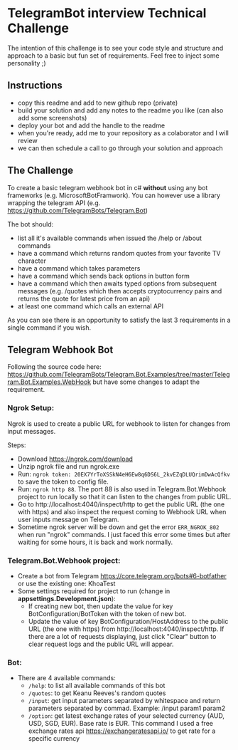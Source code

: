 # TelegramBot interview Technical Challenge

The intention of this challenge is to see your code style and structure and approach to a basic but fun set of requirements. Feel free to inject some personality ;)

## Instructions

- copy this readme and add to new github repo (private)
- build your solution and add any notes to the readme you like (can also add some screenshots)
- deploy your bot and add the handle to the readme
- when you're ready, add me to your repository as a colaborator and I will review
- we can then schedule a call to go through your solution and approach

## The Challenge

To create a basic telegram webhook bot in c# __without__ using any bot frameworks (e.g. MicrosoftBotFramwork). You can however use a library wrapping the telegram API (e.g. https://github.com/TelegramBots/Telegram.Bot)

The bot should:
- list all it's available commands when issued the /help or /about commands
- have a command which returns random quotes from your favorite TV character
- have a command which takes parameters 
- have a command which sends back options in button form
- have a command which then awaits typed options from subsequent messages (e.g. /quotes which then accepts cryptocurrency pairs and returns the quote for latest price from an api)
- at least one command which calls an external API

As you can see there is an opportunity to satisfy the last 3 requirements in a single command if you wish.

## Telegram Webhook Bot

Following the source code here: https://github.com/TelegramBots/Telegram.Bot.Examples/tree/master/Telegram.Bot.Examples.WebHook but have some changes to adapt the requirement.

### Ngrok Setup:
Ngrok is used to create a public URL for webhook to listen for changes from input messages.

Steps:

- Download https://ngrok.com/download
- Unzip ngrok file and run ngrok.exe
- Run: ```ngrok token: 20EX7YrToXSSkN4eH6Ew8q6DS6L_2kvEZqDLUQrimDwAcQfkv``` to save the token to config file.
- Run: ```ngrok http 88```. The port 88 is also used in Telegram.Bot.Webhook project to run locally so that it can listen to the changes from public URL.
- Go to http://localhost:4040/inspect/http to get the public URL (the one with https) and also inspect the request coming to Webhook URL when user inputs message on Telegram.
- Sometime ngrok server will be down and get the error ```ERR_NGROK_802``` when run "ngrok" commands. I just faced this error some times but after waiting for some hours, it is back and work normally.

### Telegram.Bot.Webhook project:
- Create a bot from Telegram https://core.telegram.org/bots#6-botfather or use the existing one: KhoaTest
- Some settings required for project to run (change in **appsettings.Development.json**):
  + If creating new bot, then update the value for key BotConfiguration/BotToken with the token of new bot.
  + Update the value of key BotConfiguration/HostAddress to the public URL (the one with https) from http://localhost:4040/inspect/http. If there are a lot of requests displaying, just click "Clear" button to clear request logs and the public URL will appear.

### Bot:
- There are 4 available commands:
  + ```/help```: to list all available commands of this bot
  + ```/quotes```: to get Keanu Reeves's random quotes
  + ```/input```: get input parameters separated by whitespace and return parameters separated by commad. Example: /input param1 param2
  + ```/option```: get latest exchange rates of your selected currency (AUD, USD, SGD, EUR). Base rate is EUR. This command I used a free exchange rates api https://exchangeratesapi.io/ to get rate for a specific currency
 
